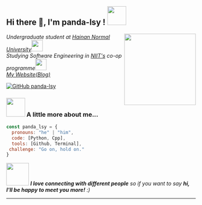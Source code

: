 <h2> Hi there 👋, I'm panda-lsy ! <img src="https://media.giphy.com/media/mGcNjsfWAjY5AEZNw6/giphy.gif" width="50"></h2>

<!--
**panda-lsy/panda-lsy** is a ✨ _special_ ✨ repository because its `README.md` (this file) appears on your GitHub profile.

Here are some ideas to get you started:

- 🔭 I’m currently working on ...
- 🌱 I’m currently learning ...
- 👯 I’m looking to collaborate on ...
- 🤔 I’m looking for help with ...
- 💬 Ask me about ...
- 📫 How to reach me: ...
- 😄 Pronouns: ...
- ⚡ Fun fact: ...
-->


<img align='right' src="https://media.giphy.com/media/v1.Y2lkPTc5MGI3NjExeGY2NXlzYm13NnZoZXZvMTd1MmMwOW40c3lreW00Y2F4Z3l1eTE2diZlcD12MV9naWZzX3NlYXJjaCZjdD1n/bGgsc5mWoryfgKBx1u/giphy.gif" width="190">
<p><em>Undergraduate student at <a href="https://www.hainnu.edu.cn/">Hainan Normal University</a><img src="https://media.giphy.com/media/fYSnHlufseco8Fh93Z/giphy.gif" width="30"></br>Studying Software Engineering in 
 <a href="https://www.niit.com/">NIIT's</a> co-op programme<img src="https://media.giphy.com/media/WUlplcMpOCEmTGBtBW/giphy.gif" width="30"> </br>
 <a href="http://www.shengxia-blog.cn/)">My Website(Blog)</a>
</em></p>

[![GitHub panda-lsy](https://img.shields.io/github/followers/panda-lsy?label=follow&style=social)](https://github.com/panda-lsy)


### <img src="https://media.giphy.com/media/VgCDAzcKvsR6OM0uWg/giphy.gif" width="50"> A little more about me...  

```javascript
const panda_lsy = {
  pronouns: "he" | "him",
  code: [Python, Cpp],
  tools: [Github, Terminal],
 challenge: "Go on, hold on."
}
```

<img src="https://media.giphy.com/media/LnQjpWaON8nhr21vNW/giphy.gif" width="60"> <em><b>I love connecting with different people</b> so if you want to say <b>hi, I'll be happy to meet you more!</b> :)</em>

---
